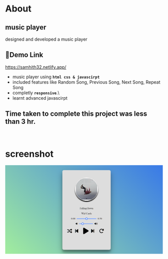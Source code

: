 # About

## music player
designed and developed a music player

## 🔗Demo Link
https://samhith32.netlify.app/
<br>

- music player using  **``html css & javascirpt``**
- included features like Random Song, Previous Song, Next Song, Repeat Song
- completly **`responsive`**.\
- learnt advanced javascirpt


## Time taken to complete this project was less than **3 hr**.
<br>

# screenshot

![preview](./preview.png)

<br />